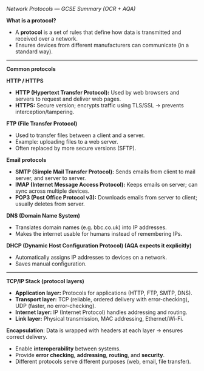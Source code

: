 *Network Protocols — GCSE Summary (OCR + AQA)*

**What is a protocol?**
*   A **protocol** is a set of rules that define how data is transmitted and received over a network.
*   Ensures devices from different manufacturers can communicate (in a standard way).

* * *

**Common protocols**

**HTTP / HTTPS**
*   **HTTP (Hypertext Transfer Protocol):** Used by web browsers and servers to request and deliver web pages.
*   **HTTPS:** Secure version; encrypts traffic using TLS/SSL → prevents interception/tampering.

**FTP (File Transfer Protocol)**
*   Used to transfer files between a client and a server.
*   Example: uploading files to a web server.
*   Often replaced by more secure versions (SFTP).

**Email protocols**
*   **SMTP (Simple Mail Transfer Protocol):** Sends emails from client to mail server, and server to server.
*   **IMAP (Internet Message Access Protocol):** Keeps emails on server; can sync across multiple devices.
*   **POP3 (Post Office Protocol v3):** Downloads emails from server to client; usually deletes from server.

**DNS (Domain Name System)**
*   Translates domain names (e.g. bbc.co.uk) into IP addresses.
*   Makes the internet usable for humans instead of remembering IPs.

**DHCP (Dynamic Host Configuration Protocol) (AQA expects it explicitly)**
*   Automatically assigns IP addresses to devices on a network.
*   Saves manual configuration.

* * *

**TCP/IP Stack (protocol layers)**
*   **Application layer:** Protocols for applications (HTTP, FTP, SMTP, DNS).
*   **Transport layer:** TCP (reliable, ordered delivery with error-checking), UDP (faster, no error-checking).
*   **Internet layer:** IP (Internet Protocol) handles addressing and routing.
*   **Link layer:** Physical transmission, MAC addressing, Ethernet/Wi-Fi.

**Encapsulation**: Data is wrapped with headers at each layer → ensures correct delivery.

*   Enable **interoperability** between systems.
*   Provide **error checking**, **addressing**, **routing**, and **security**.
*   Different protocols serve different purposes (web, email, file transfer).
